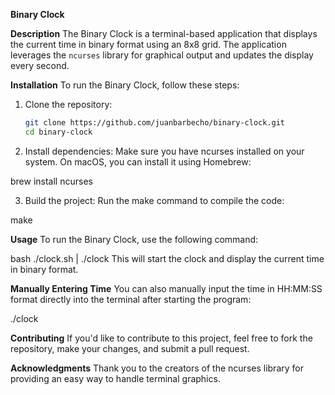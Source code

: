 **Binary Clock**

**Description**
The Binary Clock is a terminal-based application that displays the current time in binary format using an 8x8 grid. The application leverages the `ncurses` library for graphical output and updates the display every second.

**Installation**
To run the Binary Clock, follow these steps:

1. Clone the repository:
   ```bash
   git clone https://github.com/juanbarbecho/binary-clock.git
   cd binary-clock
2. Install dependencies: Make sure you have ncurses installed on your system. On macOS, you can install it using Homebrew:

brew install ncurses

3. Build the project: Run the make command to compile the code:

make

**Usage**
To run the Binary Clock, use the following command:

bash ./clock.sh | ./clock
This will start the clock and display the current time in binary format.

**Manually Entering Time**
You can also manually input the time in HH:MM:SS format directly into the terminal after starting the program:

./clock

**Contributing**
If you'd like to contribute to this project, feel free to fork the repository, make your changes, and submit a pull request.

**Acknowledgments**
Thank you to the creators of the ncurses library for providing an easy way to handle terminal graphics.

